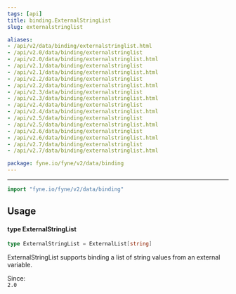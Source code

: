 ```yaml
---
tags: [api]
title: binding.ExternalStringList
slug: externalstringlist

aliases:
- /api/v2/data/binding/externalstringlist.html
- /api/v2.0/data/binding/externalstringlist
- /api/v2.0/data/binding/externalstringlist.html
- /api/v2.1/data/binding/externalstringlist
- /api/v2.1/data/binding/externalstringlist.html
- /api/v2.2/data/binding/externalstringlist
- /api/v2.2/data/binding/externalstringlist.html
- /api/v2.3/data/binding/externalstringlist
- /api/v2.3/data/binding/externalstringlist.html
- /api/v2.4/data/binding/externalstringlist
- /api/v2.4/data/binding/externalstringlist.html
- /api/v2.5/data/binding/externalstringlist
- /api/v2.5/data/binding/externalstringlist.html
- /api/v2.6/data/binding/externalstringlist
- /api/v2.6/data/binding/externalstringlist.html
- /api/v2.7/data/binding/externalstringlist
- /api/v2.7/data/binding/externalstringlist.html

package: fyne.io/fyne/v2/data/binding
---
```



---
```go
import "fyne.io/fyne/v2/data/binding"
```

## Usage

#### type ExternalStringList

```go
type ExternalStringList = ExternalList[string]
```

ExternalStringList supports binding a list of string values from an external variable.


<div class="since">Since: <code>
2.0</code></div>
